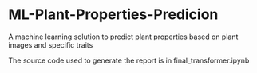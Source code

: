 # ML-Plant-Properties-Predicion
A machine learning solution to predict plant properties based on plant images and specific traits

The source code used to generate the report is in final_transformer.ipynb
